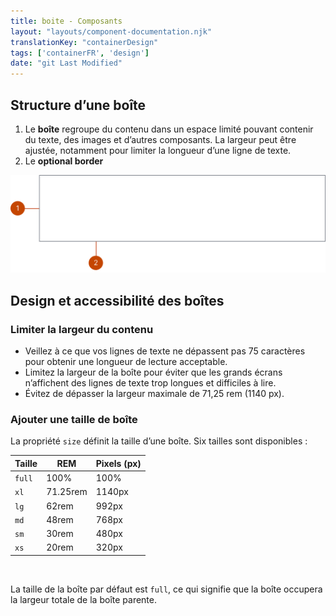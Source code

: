 ```yaml
---
title: boite - Composants
layout: "layouts/component-documentation.njk"
translationKey: "containerDesign"
tags: ['containerFR', 'design']
date: "git Last Modified"
---
```


## Structure d’une boîte

<ol class="anatomy-list">
  <li>Le <strong>boîte</strong> regroupe du contenu dans un espace limité pouvant contenir du texte, des images et d’autres composants. La largeur peut être ajustée, notamment pour limiter la longueur d’une ligne de texte.</li>
  <li>Le <strong>optional border</strong> </li>
</ol>

<img class="b-sm b-default p-400" src="/images/en/components/anatomy/gcds-container-anatomy.svg" alt="Un rectangle doté de bordures des côtés gauche et droit représentent la largeur d’une boîte." />

## Design et accessibilité des boîtes

### Limiter la largeur du contenu

- Veillez à ce que vos lignes de texte ne dépassent pas 75 caractères pour obtenir une longueur de lecture acceptable.
- Limitez la largeur de la boîte pour éviter que les grands écrans n’affichent des lignes de texte trop longues et difficiles à lire.
- Évitez de dépasser la largeur maximale de 71,25 rem (1140 px).

### Ajouter une taille de boîte

La propriété `size` définit la taille d’une boîte. Six tailles sont disponibles :

| Taille | REM | Pixels (px) |
| ---- | --- | ----------- |
| `full` | 100% | 100% |
| `xl` | 71.25rem | 1140px |
| `lg` | 62rem | 992px |
| `md` | 48rem | 768px |
| `sm` | 30rem | 480px |
| `xs` | 20rem | 320px |

<br/>

La taille de la boîte par défaut est `full`, ce qui signifie que la boîte occupera la largeur totale de la boîte parente.
